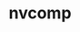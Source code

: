---
title: "nvcomp"
layout: cache
categories: [package, develop]
meta: {"compilers": ["gcc@11.4.0"], "num_specs": 80, "num_specs_by_stack": {"e4s": 3, "e4s-neoverse-v2": 40, "root": 80}, "oss": ["ubuntu22.04"], "platforms": ["linux"], "stacks": ["e4s", "e4s-neoverse-v2", "root"], "targets": ["neoverse_v2", "x86_64_v3"], "versions": ["2.2.0"]}
spec_details: [{"compiler": "gcc@11.4.0", "hash": "2ps2jih5xas5ivfsrnblxegmghsk45wh", "os": "ubuntu22.04", "platform": "linux", "size": "-", "stacks": ["e4s-neoverse-v2", "root"], "target": "neoverse_v2", "variants": ["build_system=cmake", "build_type=Release", "commit=3737f6e5028ed1887b0023ad0fc033e139d57574", "+cuda", "cuda_arch:=none", "generator=make", "~ipo"], "versions": ["2.2.0"]}, {"compiler": "gcc@11.4.0", "hash": "2t5b2tyoyxmlmq7bp5a6hzqgzyiymexu", "os": "ubuntu22.04", "platform": "linux", "size": "-", "stacks": ["root"], "target": "x86_64_v3", "variants": ["build_system=cmake", "build_type=Release", "+cuda", "cuda_arch:=none", "generator=make", "~ipo"], "versions": ["2.2.0"]}, {"compiler": "gcc@11.4.0", "hash": "35vyvpub65xk5yeskv2oc7cgecp3zm5a", "os": "ubuntu22.04", "platform": "linux", "size": "-", "stacks": ["root"], "target": "x86_64_v3", "variants": ["build_system=cmake", "build_type=Release", "commit=3737f6e5028ed1887b0023ad0fc033e139d57574", "+cuda", "cuda_arch:=none", "generator=make", "~ipo"], "versions": ["2.2.0"]}, {"compiler": "gcc@11.4.0", "hash": "3meaqewnvygonyxkjd5garkrkpllai2l", "os": "ubuntu22.04", "platform": "linux", "size": "-", "stacks": ["e4s-neoverse-v2", "root"], "target": "neoverse_v2", "variants": ["build_system=cmake", "build_type=Release", "+cuda", "cuda_arch:=none", "generator=make", "~ipo"], "versions": ["2.2.0"]}, {"compiler": "gcc@11.4.0", "hash": "3z35xxg5lizzdjihnf6s5buh2xtkcmm4", "os": "ubuntu22.04", "platform": "linux", "size": "-", "stacks": ["root"], "target": "x86_64_v3", "variants": ["build_system=cmake", "build_type=Release", "commit=3737f6e5028ed1887b0023ad0fc033e139d57574", "+cuda", "cuda_arch:=none", "generator=make", "~ipo"], "versions": ["2.2.0"]}, {"compiler": "gcc@11.4.0", "hash": "4cw2jm2rvng5mt52uh2x72f55vuljdlk", "os": "ubuntu22.04", "platform": "linux", "size": "-", "stacks": ["root"], "target": "x86_64_v3", "variants": ["build_system=cmake", "build_type=Release", "commit=3737f6e5028ed1887b0023ad0fc033e139d57574", "+cuda", "cuda_arch:=none", "generator=make", "~ipo"], "versions": ["2.2.0"]}, {"compiler": "gcc@11.4.0", "hash": "5i2cvaxky5kwg57jraydv5nquwi7gb37", "os": "ubuntu22.04", "platform": "linux", "size": "-", "stacks": ["e4s-neoverse-v2", "root"], "target": "neoverse_v2", "variants": ["build_system=cmake", "build_type=Release", "commit=3737f6e5028ed1887b0023ad0fc033e139d57574", "+cuda", "cuda_arch:=none", "generator=make", "~ipo"], "versions": ["2.2.0"]}, {"compiler": "gcc@11.4.0", "hash": "5oj42wvwoybhge7zjelf7sopnbwnntm6", "os": "ubuntu22.04", "platform": "linux", "size": "-", "stacks": ["root"], "target": "x86_64_v3", "variants": ["build_system=cmake", "build_type=Release", "+cuda", "cuda_arch:=none", "generator=make", "~ipo"], "versions": ["2.2.0"]}, {"compiler": "gcc@11.4.0", "hash": "626jecn7p4ljip7ozz5mtbhyfzuix5ag", "os": "ubuntu22.04", "platform": "linux", "size": "-", "stacks": ["e4s-neoverse-v2", "root"], "target": "neoverse_v2", "variants": ["build_system=cmake", "build_type=Release", "commit=3737f6e5028ed1887b0023ad0fc033e139d57574", "+cuda", "cuda_arch:=none", "generator=make", "~ipo"], "versions": ["2.2.0"]}, {"compiler": "gcc@11.4.0", "hash": "66gv25qxykmy2f6cjx5kei5nujhdtg4z", "os": "ubuntu22.04", "platform": "linux", "size": "-", "stacks": ["e4s-neoverse-v2", "root"], "target": "neoverse_v2", "variants": ["build_system=cmake", "build_type=Release", "commit=3737f6e5028ed1887b0023ad0fc033e139d57574", "+cuda", "cuda_arch:=none", "generator=make", "~ipo"], "versions": ["2.2.0"]}, {"compiler": "gcc@11.4.0", "hash": "6b5tp777eat23xgxr6jqnqfvaidj5po2", "os": "ubuntu22.04", "platform": "linux", "size": "-", "stacks": ["root"], "target": "x86_64_v3", "variants": ["build_system=cmake", "build_type=Release", "+cuda", "cuda_arch:=none", "generator=make", "~ipo"], "versions": ["2.2.0"]}, {"compiler": "gcc@11.4.0", "hash": "7aluknomvwcddl6ilp5tntfbv3nok5do", "os": "ubuntu22.04", "platform": "linux", "size": "-", "stacks": ["root"], "target": "x86_64_v3", "variants": ["build_system=cmake", "build_type=Release", "+cuda", "cuda_arch:=none", "generator=make", "~ipo"], "versions": ["2.2.0"]}, {"compiler": "gcc@11.4.0", "hash": "av4dxpeslqf3fcadzyc6oo6nzqwacm4f", "os": "ubuntu22.04", "platform": "linux", "size": "-", "stacks": ["root"], "target": "x86_64_v3", "variants": ["build_system=cmake", "build_type=Release", "commit=3737f6e5028ed1887b0023ad0fc033e139d57574", "+cuda", "cuda_arch:=none", "generator=make", "~ipo"], "versions": ["2.2.0"]}, {"compiler": "gcc@11.4.0", "hash": "b777audtz7tinwsx6cxd647aravd76kx", "os": "ubuntu22.04", "platform": "linux", "size": "-", "stacks": ["root"], "target": "x86_64_v3", "variants": ["build_system=cmake", "build_type=Release", "commit=3737f6e5028ed1887b0023ad0fc033e139d57574", "+cuda", "cuda_arch:=none", "generator=make", "~ipo"], "versions": ["2.2.0"]}, {"compiler": "gcc@11.4.0", "hash": "bckdli5pfcbduzzuzcnjzth37etgpjhg", "os": "ubuntu22.04", "platform": "linux", "size": "-", "stacks": ["root"], "target": "x86_64_v3", "variants": ["build_system=cmake", "build_type=Release", "+cuda", "cuda_arch:=none", "generator=make", "~ipo"], "versions": ["2.2.0"]}, {"compiler": "gcc@11.4.0", "hash": "bn2o6mia2lhxc2re5xnopgvohxccht5j", "os": "ubuntu22.04", "platform": "linux", "size": "-", "stacks": ["root"], "target": "x86_64_v3", "variants": ["build_system=cmake", "build_type=Release", "commit=3737f6e5028ed1887b0023ad0fc033e139d57574", "+cuda", "cuda_arch:=none", "generator=make", "~ipo"], "versions": ["2.2.0"]}, {"compiler": "gcc@11.4.0", "hash": "bnzcm6jtegc3yvoslx6pwpazvkok46cb", "os": "ubuntu22.04", "platform": "linux", "size": "-", "stacks": ["e4s-neoverse-v2", "root"], "target": "neoverse_v2", "variants": ["build_system=cmake", "build_type=Release", "commit=3737f6e5028ed1887b0023ad0fc033e139d57574", "+cuda", "cuda_arch:=none", "generator=make", "~ipo"], "versions": ["2.2.0"]}, {"compiler": "gcc@11.4.0", "hash": "brk4lrydqpepy5yons7uogvgoguahuqs", "os": "ubuntu22.04", "platform": "linux", "size": "-", "stacks": ["e4s-neoverse-v2", "root"], "target": "neoverse_v2", "variants": ["build_system=cmake", "build_type=Release", "commit=3737f6e5028ed1887b0023ad0fc033e139d57574", "+cuda", "cuda_arch:=none", "generator=make", "~ipo"], "versions": ["2.2.0"]}, {"compiler": "gcc@11.4.0", "hash": "bsidtbmtfohcxfyzfu6vslxsiohnqmro", "os": "ubuntu22.04", "platform": "linux", "size": "-", "stacks": ["e4s-neoverse-v2", "root"], "target": "neoverse_v2", "variants": ["build_system=cmake", "build_type=Release", "+cuda", "cuda_arch:=none", "generator=make", "~ipo"], "versions": ["2.2.0"]}, {"compiler": "gcc@11.4.0", "hash": "btm25jwjk7rltp4nlkzkdb6wz6p3cb33", "os": "ubuntu22.04", "platform": "linux", "size": "-", "stacks": ["e4s-neoverse-v2", "root"], "target": "neoverse_v2", "variants": ["build_system=cmake", "build_type=Release", "commit=3737f6e5028ed1887b0023ad0fc033e139d57574", "+cuda", "cuda_arch:=none", "generator=make", "~ipo"], "versions": ["2.2.0"]}, {"compiler": "gcc@11.4.0", "hash": "c2khx423s65gmf2takdt5kkdnp7o4ivu", "os": "ubuntu22.04", "platform": "linux", "size": "-", "stacks": ["e4s-neoverse-v2", "root"], "target": "neoverse_v2", "variants": ["build_system=cmake", "build_type=Release", "commit=3737f6e5028ed1887b0023ad0fc033e139d57574", "+cuda", "cuda_arch:=none", "generator=make", "~ipo"], "versions": ["2.2.0"]}, {"compiler": "gcc@11.4.0", "hash": "ceul7lqyhnlabkynrz6ufmtd3gm4rm3j", "os": "ubuntu22.04", "platform": "linux", "size": "-", "stacks": ["root"], "target": "x86_64_v3", "variants": ["build_system=cmake", "build_type=Release", "commit=3737f6e5028ed1887b0023ad0fc033e139d57574", "+cuda", "cuda_arch:=none", "generator=make", "~ipo"], "versions": ["2.2.0"]}, {"compiler": "gcc@11.4.0", "hash": "cpo6kij6a3owipq26s3eup223udlpqnw", "os": "ubuntu22.04", "platform": "linux", "size": "-", "stacks": ["e4s-neoverse-v2", "root"], "target": "neoverse_v2", "variants": ["build_system=cmake", "build_type=Release", "+cuda", "cuda_arch:=none", "generator=make", "~ipo"], "versions": ["2.2.0"]}, {"compiler": "gcc@11.4.0", "hash": "csgewe2nqqnngeiebwiqvfrrwwurojry", "os": "ubuntu22.04", "platform": "linux", "size": "-", "stacks": ["e4s-neoverse-v2", "root"], "target": "neoverse_v2", "variants": ["build_system=cmake", "build_type=Release", "commit=3737f6e5028ed1887b0023ad0fc033e139d57574", "+cuda", "cuda_arch:=none", "generator=make", "~ipo"], "versions": ["2.2.0"]}, {"compiler": "gcc@11.4.0", "hash": "csre756bgfimzwcmiqsg5t5awlhenbis", "os": "ubuntu22.04", "platform": "linux", "size": "-", "stacks": ["root"], "target": "x86_64_v3", "variants": ["build_system=cmake", "build_type=Release", "+cuda", "cuda_arch:=none", "generator=make", "~ipo"], "versions": ["2.2.0"]}, {"compiler": "gcc@11.4.0", "hash": "d6aj3egh3tf7pq6hcmeml4rdbwni3d5w", "os": "ubuntu22.04", "platform": "linux", "size": "-", "stacks": ["e4s-neoverse-v2", "root"], "target": "neoverse_v2", "variants": ["build_system=cmake", "build_type=Release", "+cuda", "cuda_arch:=none", "generator=make", "~ipo"], "versions": ["2.2.0"]}, {"compiler": "gcc@11.4.0", "hash": "dbly6qkx6iv7fzxr7s7nj4qznj2t4da5", "os": "ubuntu22.04", "platform": "linux", "size": "-", "stacks": ["e4s-neoverse-v2", "root"], "target": "neoverse_v2", "variants": ["build_system=cmake", "build_type=Release", "commit=3737f6e5028ed1887b0023ad0fc033e139d57574", "+cuda", "cuda_arch:=none", "generator=make", "~ipo"], "versions": ["2.2.0"]}, {"compiler": "gcc@11.4.0", "hash": "djr6i7wwpqxq6q3bqp7e6rzbsbajdxlb", "os": "ubuntu22.04", "platform": "linux", "size": "-", "stacks": ["root"], "target": "x86_64_v3", "variants": ["build_system=cmake", "build_type=Release", "commit=3737f6e5028ed1887b0023ad0fc033e139d57574", "+cuda", "cuda_arch:=none", "generator=make", "~ipo"], "versions": ["2.2.0"]}, {"compiler": "gcc@11.4.0", "hash": "ecsghq46aw2kmttersnsjjngrewgeqzl", "os": "ubuntu22.04", "platform": "linux", "size": "-", "stacks": ["e4s-neoverse-v2", "root"], "target": "neoverse_v2", "variants": ["build_system=cmake", "build_type=Release", "commit=3737f6e5028ed1887b0023ad0fc033e139d57574", "+cuda", "cuda_arch:=none", "generator=make", "~ipo"], "versions": ["2.2.0"]}, {"compiler": "gcc@11.4.0", "hash": "fcc545wmk4deusbdo6t7xfealaf4s77c", "os": "ubuntu22.04", "platform": "linux", "size": "-", "stacks": ["root"], "target": "x86_64_v3", "variants": ["build_system=cmake", "build_type=Release", "commit=3737f6e5028ed1887b0023ad0fc033e139d57574", "+cuda", "cuda_arch:=none", "generator=make", "~ipo"], "versions": ["2.2.0"]}, {"compiler": "gcc@11.4.0", "hash": "gq4brnqywk4ttzw6z5taos72b243itfj", "os": "ubuntu22.04", "platform": "linux", "size": "-", "stacks": ["e4s-neoverse-v2", "root"], "target": "neoverse_v2", "variants": ["build_system=cmake", "build_type=Release", "commit=3737f6e5028ed1887b0023ad0fc033e139d57574", "+cuda", "cuda_arch:=none", "generator=make", "~ipo"], "versions": ["2.2.0"]}, {"compiler": "gcc@11.4.0", "hash": "gqqjux2lz2xzh6ohz6uq7ylhkvnwlynj", "os": "ubuntu22.04", "platform": "linux", "size": "-", "stacks": ["e4s", "root"], "target": "x86_64_v3", "variants": ["build_system=cmake", "build_type=Release", "commit=3737f6e5028ed1887b0023ad0fc033e139d57574", "+cuda", "cuda_arch:=none", "generator=make", "~ipo"], "versions": ["2.2.0"]}, {"compiler": "gcc@11.4.0", "hash": "guhaq54v7o7knur7l5expopv4yhk2hi7", "os": "ubuntu22.04", "platform": "linux", "size": "-", "stacks": ["root"], "target": "x86_64_v3", "variants": ["build_system=cmake", "build_type=Release", "+cuda", "cuda_arch:=none", "generator=make", "~ipo"], "versions": ["2.2.0"]}, {"compiler": "gcc@11.4.0", "hash": "gxztkvymocb2gnvzzmfkw5pt5hksykpl", "os": "ubuntu22.04", "platform": "linux", "size": "-", "stacks": ["root"], "target": "x86_64_v3", "variants": ["build_system=cmake", "build_type=Release", "+cuda", "cuda_arch:=none", "generator=make", "~ipo"], "versions": ["2.2.0"]}, {"compiler": "gcc@11.4.0", "hash": "h6rw6l3xi5zs2yflnulxu6zdmitqz3d2", "os": "ubuntu22.04", "platform": "linux", "size": "-", "stacks": ["e4s", "root"], "target": "x86_64_v3", "variants": ["build_system=cmake", "build_type=Release", "commit=3737f6e5028ed1887b0023ad0fc033e139d57574", "+cuda", "cuda_arch:=none", "generator=make", "~ipo"], "versions": ["2.2.0"]}, {"compiler": "gcc@11.4.0", "hash": "hjxqktxyaoics4hchmu5vbs5tuwgosad", "os": "ubuntu22.04", "platform": "linux", "size": "-", "stacks": ["e4s-neoverse-v2", "root"], "target": "neoverse_v2", "variants": ["build_system=cmake", "build_type=Release", "commit=3737f6e5028ed1887b0023ad0fc033e139d57574", "+cuda", "cuda_arch:=none", "generator=make", "~ipo"], "versions": ["2.2.0"]}, {"compiler": "gcc@11.4.0", "hash": "hvrezte4kebuyrtgw22ejasuodhemkxe", "os": "ubuntu22.04", "platform": "linux", "size": "-", "stacks": ["root"], "target": "x86_64_v3", "variants": ["build_system=cmake", "build_type=Release", "commit=3737f6e5028ed1887b0023ad0fc033e139d57574", "+cuda", "cuda_arch:=none", "generator=make", "~ipo"], "versions": ["2.2.0"]}, {"compiler": "gcc@11.4.0", "hash": "hwapdzx3xmmyv2zmthzbhu5e2vbayjqz", "os": "ubuntu22.04", "platform": "linux", "size": "-", "stacks": ["root"], "target": "x86_64_v3", "variants": ["build_system=cmake", "build_type=Release", "commit=3737f6e5028ed1887b0023ad0fc033e139d57574", "+cuda", "cuda_arch:=none", "generator=make", "~ipo"], "versions": ["2.2.0"]}, {"compiler": "gcc@11.4.0", "hash": "hz3tbg5hj6qelcgglx6m5sq5kwkgsotq", "os": "ubuntu22.04", "platform": "linux", "size": "-", "stacks": ["e4s-neoverse-v2", "root"], "target": "neoverse_v2", "variants": ["build_system=cmake", "build_type=Release", "+cuda", "cuda_arch:=none", "generator=make", "~ipo"], "versions": ["2.2.0"]}, {"compiler": "gcc@11.4.0", "hash": "iguv6b7iqjnqv4lf5a2zdl5kczspjij4", "os": "ubuntu22.04", "platform": "linux", "size": "-", "stacks": ["e4s-neoverse-v2", "root"], "target": "neoverse_v2", "variants": ["build_system=cmake", "build_type=Release", "commit=3737f6e5028ed1887b0023ad0fc033e139d57574", "+cuda", "cuda_arch:=none", "generator=make", "~ipo"], "versions": ["2.2.0"]}, {"compiler": "gcc@11.4.0", "hash": "jaxxtly64srzmkzervirhdhgnrskupyv", "os": "ubuntu22.04", "platform": "linux", "size": "-", "stacks": ["e4s-neoverse-v2", "root"], "target": "neoverse_v2", "variants": ["build_system=cmake", "build_type=Release", "commit=3737f6e5028ed1887b0023ad0fc033e139d57574", "+cuda", "cuda_arch:=none", "generator=make", "~ipo"], "versions": ["2.2.0"]}, {"compiler": "gcc@11.4.0", "hash": "k77gqh64kasuxh3c2sjyrzl7kn3rf2tc", "os": "ubuntu22.04", "platform": "linux", "size": "-", "stacks": ["e4s-neoverse-v2", "root"], "target": "neoverse_v2", "variants": ["build_system=cmake", "build_type=Release", "commit=3737f6e5028ed1887b0023ad0fc033e139d57574", "+cuda", "cuda_arch:=none", "generator=make", "~ipo"], "versions": ["2.2.0"]}, {"compiler": "gcc@11.4.0", "hash": "l3olwcztmsbhme357pmp7crhdsclvotu", "os": "ubuntu22.04", "platform": "linux", "size": "-", "stacks": ["root"], "target": "x86_64_v3", "variants": ["build_system=cmake", "build_type=Release", "+cuda", "cuda_arch:=none", "generator=make", "~ipo"], "versions": ["2.2.0"]}, {"compiler": "gcc@11.4.0", "hash": "lyvcpgmgzxirsi36j3hszzbukysc2qte", "os": "ubuntu22.04", "platform": "linux", "size": "-", "stacks": ["root"], "target": "x86_64_v3", "variants": ["build_system=cmake", "build_type=Release", "commit=3737f6e5028ed1887b0023ad0fc033e139d57574", "+cuda", "cuda_arch:=none", "generator=make", "~ipo"], "versions": ["2.2.0"]}, {"compiler": "gcc@11.4.0", "hash": "mtc7vzgovtnr447vc4u2p6gqpie5ybj6", "os": "ubuntu22.04", "platform": "linux", "size": "-", "stacks": ["e4s-neoverse-v2", "root"], "target": "neoverse_v2", "variants": ["build_system=cmake", "build_type=Release", "commit=3737f6e5028ed1887b0023ad0fc033e139d57574", "+cuda", "cuda_arch:=none", "generator=make", "~ipo"], "versions": ["2.2.0"]}, {"compiler": "gcc@11.4.0", "hash": "n565ooduoedu6cfagyvzktjpo57pfddt", "os": "ubuntu22.04", "platform": "linux", "size": "-", "stacks": ["e4s-neoverse-v2", "root"], "target": "neoverse_v2", "variants": ["build_system=cmake", "build_type=Release", "+cuda", "cuda_arch:=none", "generator=make", "~ipo"], "versions": ["2.2.0"]}, {"compiler": "gcc@11.4.0", "hash": "nqcs6jmc2toym7vikhygmygvyv6yimw6", "os": "ubuntu22.04", "platform": "linux", "size": "-", "stacks": ["e4s-neoverse-v2", "root"], "target": "neoverse_v2", "variants": ["build_system=cmake", "build_type=Release", "+cuda", "cuda_arch:=none", "generator=make", "~ipo"], "versions": ["2.2.0"]}, {"compiler": "gcc@11.4.0", "hash": "ntgjj4uii5iib7nlfj6omwknerstbyvo", "os": "ubuntu22.04", "platform": "linux", "size": "-", "stacks": ["root"], "target": "x86_64_v3", "variants": ["build_system=cmake", "build_type=Release", "+cuda", "cuda_arch:=none", "generator=make", "~ipo"], "versions": ["2.2.0"]}, {"compiler": "gcc@11.4.0", "hash": "o6snybdgpastsjy7l3ejhknyli3fxr3z", "os": "ubuntu22.04", "platform": "linux", "size": "-", "stacks": ["root"], "target": "x86_64_v3", "variants": ["build_system=cmake", "build_type=Release", "+cuda", "cuda_arch:=none", "generator=make", "~ipo"], "versions": ["2.2.0"]}, {"compiler": "gcc@11.4.0", "hash": "oaq47soypefp3wcna2oqyegtrgnaxryu", "os": "ubuntu22.04", "platform": "linux", "size": "-", "stacks": ["root"], "target": "x86_64_v3", "variants": ["build_system=cmake", "build_type=Release", "commit=3737f6e5028ed1887b0023ad0fc033e139d57574", "+cuda", "cuda_arch:=none", "generator=make", "~ipo"], "versions": ["2.2.0"]}, {"compiler": "gcc@11.4.0", "hash": "obhgckefj5zlug2nxthnbf25dtqyija5", "os": "ubuntu22.04", "platform": "linux", "size": "-", "stacks": ["e4s-neoverse-v2", "root"], "target": "neoverse_v2", "variants": ["build_system=cmake", "build_type=Release", "commit=3737f6e5028ed1887b0023ad0fc033e139d57574", "+cuda", "cuda_arch:=none", "generator=make", "~ipo"], "versions": ["2.2.0"]}, {"compiler": "gcc@11.4.0", "hash": "ohrg3nqrk5oohsnnhn3zaqpivaqle4h3", "os": "ubuntu22.04", "platform": "linux", "size": "-", "stacks": ["e4s-neoverse-v2", "root"], "target": "neoverse_v2", "variants": ["build_system=cmake", "build_type=Release", "+cuda", "cuda_arch:=none", "generator=make", "~ipo"], "versions": ["2.2.0"]}, {"compiler": "gcc@11.4.0", "hash": "ottvvnbniefwdgj4us6jtgufpzld5nyr", "os": "ubuntu22.04", "platform": "linux", "size": "-", "stacks": ["e4s-neoverse-v2", "root"], "target": "neoverse_v2", "variants": ["build_system=cmake", "build_type=Release", "commit=3737f6e5028ed1887b0023ad0fc033e139d57574", "+cuda", "cuda_arch:=none", "generator=make", "~ipo"], "versions": ["2.2.0"]}, {"compiler": "gcc@11.4.0", "hash": "pp5qcu3fvc5unn3b476mifuupiz3so2d", "os": "ubuntu22.04", "platform": "linux", "size": "-", "stacks": ["root"], "target": "x86_64_v3", "variants": ["build_system=cmake", "build_type=Release", "commit=3737f6e5028ed1887b0023ad0fc033e139d57574", "+cuda", "cuda_arch:=none", "generator=make", "~ipo"], "versions": ["2.2.0"]}, {"compiler": "gcc@11.4.0", "hash": "qlyggwtqdiegnsydbdeyhjqrr2fhqz4q", "os": "ubuntu22.04", "platform": "linux", "size": "-", "stacks": ["e4s-neoverse-v2", "root"], "target": "neoverse_v2", "variants": ["build_system=cmake", "build_type=Release", "+cuda", "cuda_arch:=none", "generator=make", "~ipo"], "versions": ["2.2.0"]}, {"compiler": "gcc@11.4.0", "hash": "r4ytbdj6p6awlatp5mvoqjcxzi3j6xcy", "os": "ubuntu22.04", "platform": "linux", "size": "-", "stacks": ["root"], "target": "x86_64_v3", "variants": ["build_system=cmake", "build_type=Release", "+cuda", "cuda_arch:=none", "generator=make", "~ipo"], "versions": ["2.2.0"]}, {"compiler": "gcc@11.4.0", "hash": "rdpvmw4t3o5krfy4fsdd6ml4fpcrk3mq", "os": "ubuntu22.04", "platform": "linux", "size": "-", "stacks": ["root"], "target": "x86_64_v3", "variants": ["build_system=cmake", "build_type=Release", "commit=3737f6e5028ed1887b0023ad0fc033e139d57574", "+cuda", "cuda_arch:=none", "generator=make", "~ipo"], "versions": ["2.2.0"]}, {"compiler": "gcc@11.4.0", "hash": "rge2gx3t2wwmxv7w6d6fnlsdwzmohu34", "os": "ubuntu22.04", "platform": "linux", "size": "-", "stacks": ["root"], "target": "x86_64_v3", "variants": ["build_system=cmake", "build_type=Release", "commit=3737f6e5028ed1887b0023ad0fc033e139d57574", "+cuda", "cuda_arch:=none", "generator=make", "~ipo"], "versions": ["2.2.0"]}, {"compiler": "gcc@11.4.0", "hash": "rioepptbcehuiz32abio2ilp2jjxayr2", "os": "ubuntu22.04", "platform": "linux", "size": "-", "stacks": ["e4s-neoverse-v2", "root"], "target": "neoverse_v2", "variants": ["build_system=cmake", "build_type=Release", "commit=3737f6e5028ed1887b0023ad0fc033e139d57574", "+cuda", "cuda_arch:=none", "generator=make", "~ipo"], "versions": ["2.2.0"]}, {"compiler": "gcc@11.4.0", "hash": "rmdxasqlocufopu3vyauwb6altakcsze", "os": "ubuntu22.04", "platform": "linux", "size": "-", "stacks": ["root"], "target": "x86_64_v3", "variants": ["build_system=cmake", "build_type=Release", "+cuda", "cuda_arch:=none", "generator=make", "~ipo"], "versions": ["2.2.0"]}, {"compiler": "gcc@11.4.0", "hash": "s5hcoyaffk6nzhfn5orgjiorocoe2enq", "os": "ubuntu22.04", "platform": "linux", "size": "-", "stacks": ["e4s-neoverse-v2", "root"], "target": "neoverse_v2", "variants": ["build_system=cmake", "build_type=Release", "+cuda", "cuda_arch:=none", "generator=make", "~ipo"], "versions": ["2.2.0"]}, {"compiler": "gcc@11.4.0", "hash": "snzsfo64o7vvelu5tqyoew2kouxnlcop", "os": "ubuntu22.04", "platform": "linux", "size": "-", "stacks": ["e4s-neoverse-v2", "root"], "target": "neoverse_v2", "variants": ["build_system=cmake", "build_type=Release", "commit=3737f6e5028ed1887b0023ad0fc033e139d57574", "+cuda", "cuda_arch:=none", "generator=make", "~ipo"], "versions": ["2.2.0"]}, {"compiler": "gcc@11.4.0", "hash": "swrow5b2yzp5rtppmdis3kgfq6vtd2rn", "os": "ubuntu22.04", "platform": "linux", "size": "-", "stacks": ["e4s-neoverse-v2", "root"], "target": "neoverse_v2", "variants": ["build_system=cmake", "build_type=Release", "+cuda", "cuda_arch:=none", "generator=make", "~ipo"], "versions": ["2.2.0"]}, {"compiler": "gcc@11.4.0", "hash": "tus4a26ar2nxs73razjwo3xv4xx7re73", "os": "ubuntu22.04", "platform": "linux", "size": "-", "stacks": ["e4s-neoverse-v2", "root"], "target": "neoverse_v2", "variants": ["build_system=cmake", "build_type=Release", "commit=3737f6e5028ed1887b0023ad0fc033e139d57574", "+cuda", "cuda_arch:=none", "generator=make", "~ipo"], "versions": ["2.2.0"]}, {"compiler": "gcc@11.4.0", "hash": "tykwmu4mvlz2gbbiaiilwc6xxfszd2iq", "os": "ubuntu22.04", "platform": "linux", "size": "-", "stacks": ["e4s-neoverse-v2", "root"], "target": "neoverse_v2", "variants": ["build_system=cmake", "build_type=Release", "commit=3737f6e5028ed1887b0023ad0fc033e139d57574", "+cuda", "cuda_arch:=none", "generator=make", "~ipo"], "versions": ["2.2.0"]}, {"compiler": "gcc@11.4.0", "hash": "us4anl2xzh76xmc5sieo2jgop7gaiiis", "os": "ubuntu22.04", "platform": "linux", "size": "-", "stacks": ["e4s-neoverse-v2", "root"], "target": "neoverse_v2", "variants": ["build_system=cmake", "build_type=Release", "+cuda", "cuda_arch:=none", "generator=make", "~ipo"], "versions": ["2.2.0"]}, {"compiler": "gcc@11.4.0", "hash": "v5enrxvg7rrw2dhodzxslzns56lynjdt", "os": "ubuntu22.04", "platform": "linux", "size": "-", "stacks": ["root"], "target": "x86_64_v3", "variants": ["build_system=cmake", "build_type=Release", "commit=3737f6e5028ed1887b0023ad0fc033e139d57574", "+cuda", "cuda_arch:=none", "generator=make", "~ipo"], "versions": ["2.2.0"]}, {"compiler": "gcc@11.4.0", "hash": "vkzui4galzn6xsif3wqzydesyzi4jww7", "os": "ubuntu22.04", "platform": "linux", "size": "-", "stacks": ["root"], "target": "x86_64_v3", "variants": ["build_system=cmake", "build_type=Release", "commit=3737f6e5028ed1887b0023ad0fc033e139d57574", "+cuda", "cuda_arch:=none", "generator=make", "~ipo"], "versions": ["2.2.0"]}, {"compiler": "gcc@11.4.0", "hash": "vvlqqlcwubeqvlceinkhkfolwj3z3ssc", "os": "ubuntu22.04", "platform": "linux", "size": "-", "stacks": ["e4s-neoverse-v2", "root"], "target": "neoverse_v2", "variants": ["build_system=cmake", "build_type=Release", "+cuda", "cuda_arch:=none", "generator=make", "~ipo"], "versions": ["2.2.0"]}, {"compiler": "gcc@11.4.0", "hash": "vz5ug3gnab6cvethaws4bn3d45bgyvtk", "os": "ubuntu22.04", "platform": "linux", "size": "-", "stacks": ["e4s-neoverse-v2", "root"], "target": "neoverse_v2", "variants": ["build_system=cmake", "build_type=Release", "commit=3737f6e5028ed1887b0023ad0fc033e139d57574", "+cuda", "cuda_arch:=none", "generator=make", "~ipo"], "versions": ["2.2.0"]}, {"compiler": "gcc@11.4.0", "hash": "wkjyw3l3vp46g5nqa7jodgehrccnqz53", "os": "ubuntu22.04", "platform": "linux", "size": "-", "stacks": ["root"], "target": "x86_64_v3", "variants": ["build_system=cmake", "build_type=Release", "+cuda", "cuda_arch:=none", "generator=make", "~ipo"], "versions": ["2.2.0"]}, {"compiler": "gcc@11.4.0", "hash": "wtdwqryz2i26jyjiseqhcewdm73xsky7", "os": "ubuntu22.04", "platform": "linux", "size": "-", "stacks": ["root"], "target": "x86_64_v3", "variants": ["build_system=cmake", "build_type=Release", "+cuda", "cuda_arch:=none", "generator=make", "~ipo"], "versions": ["2.2.0"]}, {"compiler": "gcc@11.4.0", "hash": "wu5kkp35nvhe64xoap55fynezat2mq52", "os": "ubuntu22.04", "platform": "linux", "size": "-", "stacks": ["e4s-neoverse-v2", "root"], "target": "neoverse_v2", "variants": ["build_system=cmake", "build_type=Release", "+cuda", "cuda_arch:=none", "generator=make", "~ipo"], "versions": ["2.2.0"]}, {"compiler": "gcc@11.4.0", "hash": "xbh6ckebjysmroadqaib6wmc3m4li2eg", "os": "ubuntu22.04", "platform": "linux", "size": "-", "stacks": ["root"], "target": "x86_64_v3", "variants": ["build_system=cmake", "build_type=Release", "commit=3737f6e5028ed1887b0023ad0fc033e139d57574", "+cuda", "cuda_arch:=none", "generator=make", "~ipo"], "versions": ["2.2.0"]}, {"compiler": "gcc@11.4.0", "hash": "xsejjvsnwvl26gf5rdr7mjkpqkrtj3uz", "os": "ubuntu22.04", "platform": "linux", "size": "-", "stacks": ["e4s-neoverse-v2", "root"], "target": "neoverse_v2", "variants": ["build_system=cmake", "build_type=Release", "+cuda", "cuda_arch:=none", "generator=make", "~ipo"], "versions": ["2.2.0"]}, {"compiler": "gcc@11.4.0", "hash": "y3hjlcmfk46n2pdqcl57vx2jbyhwyf3s", "os": "ubuntu22.04", "platform": "linux", "size": "-", "stacks": ["root"], "target": "x86_64_v3", "variants": ["build_system=cmake", "build_type=Release", "commit=3737f6e5028ed1887b0023ad0fc033e139d57574", "+cuda", "cuda_arch:=none", "generator=make", "~ipo"], "versions": ["2.2.0"]}, {"compiler": "gcc@11.4.0", "hash": "y6r7afvzyovf5obkmhagkevi3ge6ztpc", "os": "ubuntu22.04", "platform": "linux", "size": "-", "stacks": ["root"], "target": "x86_64_v3", "variants": ["build_system=cmake", "build_type=Release", "commit=3737f6e5028ed1887b0023ad0fc033e139d57574", "+cuda", "cuda_arch:=none", "generator=make", "~ipo"], "versions": ["2.2.0"]}, {"compiler": "gcc@11.4.0", "hash": "ylividlx3pgztfvfzlmzmojjlpw6ub3j", "os": "ubuntu22.04", "platform": "linux", "size": "-", "stacks": ["e4s-neoverse-v2", "root"], "target": "neoverse_v2", "variants": ["build_system=cmake", "build_type=Release", "commit=3737f6e5028ed1887b0023ad0fc033e139d57574", "+cuda", "cuda_arch:=none", "generator=make", "~ipo"], "versions": ["2.2.0"]}, {"compiler": "gcc@11.4.0", "hash": "zj4pddudcjqqi42ojysibl56tmiflsvc", "os": "ubuntu22.04", "platform": "linux", "size": "-", "stacks": ["root"], "target": "x86_64_v3", "variants": ["build_system=cmake", "build_type=Release", "commit=3737f6e5028ed1887b0023ad0fc033e139d57574", "+cuda", "cuda_arch:=none", "generator=make", "~ipo"], "versions": ["2.2.0"]}, {"compiler": "gcc@11.4.0", "hash": "zutn6tkpz5edlyr5rhp5emh2d6rhl55h", "os": "ubuntu22.04", "platform": "linux", "size": "-", "stacks": ["e4s", "root"], "target": "x86_64_v3", "variants": ["build_system=cmake", "build_type=Release", "commit=3737f6e5028ed1887b0023ad0fc033e139d57574", "+cuda", "cuda_arch:=none", "generator=make", "~ipo"], "versions": ["2.2.0"]}]
---